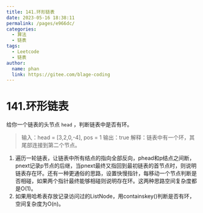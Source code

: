 ```yaml
---
title: 141.环形链表
date: 2023-05-16 18:38:11
permalink: /pages/e966dc/
categories:
  - 算法
  - 链表
tags:
  - Leetcode
  - 链表
author: 
  name: phan
  link: https://gitee.com/blage-coding
---
```

# 141.环形链表

给你一个链表的头节点 `head` ，判断链表中是否有环。

> 输入：head = [3,2,0,-4], pos = 1
> 输出：true
> 解释：链表中有一个环，其尾部连接到第二个节点。

1. 遍历一轮链表，让链表中所有结点的指向全部反向，phead和p结点之间断，pnext记录p节点的后继，当pnext最终又指回到最初链表的首节点时，则说明链表存在环。还有一种更通俗的思路，设置快慢指针，每移动一个节点判断是否相碰，如果两个指针最终能够相碰则说明存在环。这两种思路空间复杂度都是O(1)。
2. 如果用哈希表存放记录访问过的ListNode，用containskey()判断是否有环，空间复杂度为O(n)。